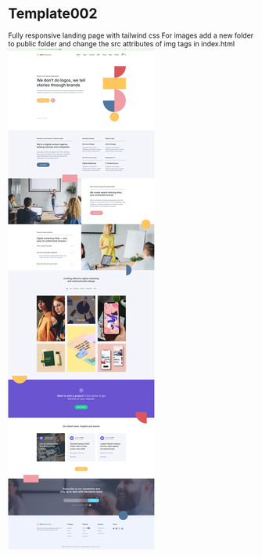 # Template002
Fully responsive landing page with tailwind css
For images add a new folder to public folder and change the src attributes of img tags in index.html
![Optional Text](template002.jpg)


